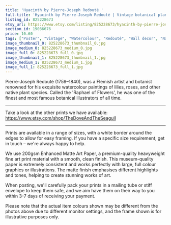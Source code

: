 ```yaml
---
title: 'Hyacinth by Pierre-Joseph Redouté '
full-title: 'Hyacinth by Pierre-Joseph Redouté | Vintage botanical plant illustration | Art print for nature lovers'
listing_id: 825228673
etsy_url: https://www.etsy.com/listing/825228673/hyacinth-by-pierre-joseph-redoute-o?utm_source=site&utm_medium=api&utm_campaign=api
section_id: 19036676
price: 10.60
tags: ["Poster", "Vintage", "Watercolour", "Redouté", "Wall decor", "Nature", "Botanical print", "Plant lovers gift", "Plant illustration", "Cottage decor", "Flower art print", "Cottage", "Hyacinth"]
image_thumbnail_0: 825228673_thumbnail_0.jpg
image_medium_0: 825228673_medium_0.jpg
image_full_0: 825228673_full_0.jpg
image_thumbnail_1: 825228673_thumbnail_1.jpg
image_medium_1: 825228673_medium_1.jpg
image_full_1: 825228673_full_1.jpg
---
```

Pierre-Joseph Redouté (1759–1840), was a Flemish artist and botanist renowned for his exquisite watercolour paintings of lilies, roses, and other native plant species. Called the &#39;Raphael of Flowers&#39;, he was one of the finest and most famous botanical illustrators of all time. 

---

Take a look at the other prints we have available:
https://www.etsy.com/shop/TheDoveAndTheSeagull

----

Prints are available in a range of sizes, with a white border around the edges to allow for easy framing. If you have a specific size requirement, get in touch – we&#39;re always happy to help.

We use 200gsm Enhanced Matte Art Paper, a premium-quality heavyweight fine art print material with a smooth, clean finish. This museum-quality paper is extremely consistent and works perfectly with large, full colour graphics or illustrations. The matte finish emphasises different highlights and tones, helping to create stunning works of art.

When posting, we&#39;ll carefully pack your prints in a mailing tube or stiff envelope to keep them safe, and we aim have them on their way to you within 3-7 days of receiving your payment.

Please note that the actual item colours shown may be different from the photos above due to different monitor settings, and the frame shown is for illustrative purposes only.
